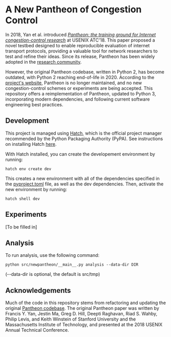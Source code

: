 # A New Pantheon of Congestion Control

In 2018, Yan et al. introduced [*Pantheon: the training ground for Internet congestion-control research*]((https://www.usenix.org/conference/atc18/presentation/yan-francis)) at USENIX ATC'18. This paper proposed a novel testbed designed to enable reproducible evaluation of internet transport protocols, providing a valuable tool for network researchers to test and refine their ideas. Since its release, Pantheon has been widely adopted in the [research community](https://scholar.google.com/scholar?oi=bibs&hl=en&cites=7172685335945405090).

However, the original Pantheon codebase, written in Python 2, has become outdated, with Python 2 reaching end-of-life in 2020. According to the [project's website](https://pantheon.stanford.edu/), Pantheon is no longer maintained, and no new congestion-control schemes or experiments are being accepted. This repository offers a reimplementation of Pantheon, updated to Python 3, incorporating modern dependencies, and following current software engineering best practices.

## Development

This project is managed using [Hatch](https://hatch.pypa.io/latest/), which is the official project manager recommended by the Python Packaging Authority (PyPA). See instructions on installing Hatch [here](https://hatch.pypa.io/latest/install/).

With Hatch installed, you can create the developement environment by running:
```
hatch env create dev
```
This creates a new environment with all of the dependencies specified in the [pyproject.toml](./pyproject.toml) file, as well as the dev dependencies. Then, activate the new environment by running:
```
hatch shell dev
```
## Experiments

[To be filled in]

## Analysis

To run analysis, use the following command:
```
python src/newpantheon/__main__.py analysis --data-dir DIR
```

(--data-dir is optional, the default is src/tmp)

## Acknowledgements

Much of the code in this repository stems from refactoring and updating the original [Pantheon codebase](https://github.com/StanfordSNR/pantheon). The original Pantheon paper was written by Francis Y. Yan, Jestin Ma, Greg D. Hill, Deepti Raghavan, Riad S. Wahby, Philip Levis, and Keith Winstein of Stanford University and the Massachusetts Institute of Technology, and presented at the 2018 USENIX Annual Technical Conference. 
